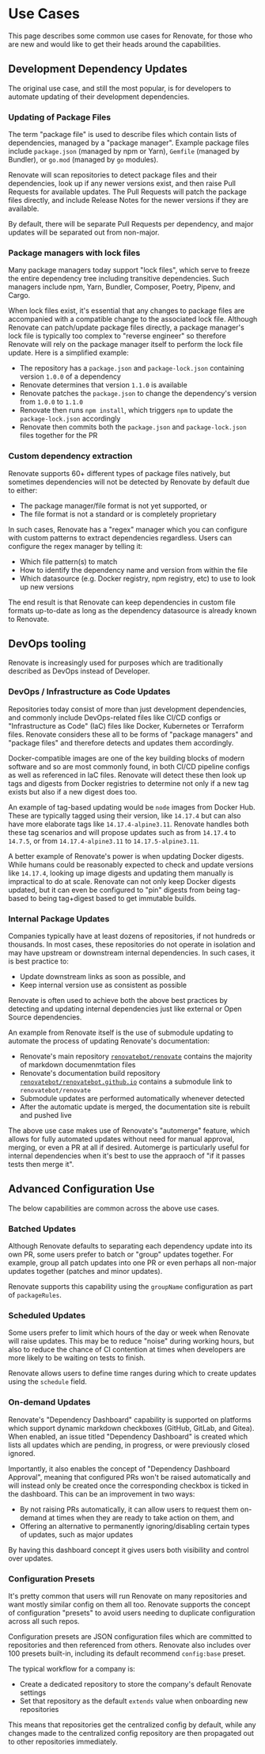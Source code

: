 # Use Cases

This page describes some common use cases for Renovate, for those who are new and would like to get their heads around the capabilities.

## Development Dependency Updates

The original use case, and still the most popular, is for developers to automate updating of their development dependencies.

### Updating of Package Files

The term "package file" is used to describe files which contain lists of dependencies, managed by a "package manager".
Example package files include `package.json` (managed by npm or Yarn), `Gemfile` (managed by Bundler), or `go.mod` (managed by `go` modules).

Renovate will scan repositories to detect package files and their dependencies, look up if any newer versions exist, and then raise Pull Requests for available updates.
The Pull Requests will patch the package files directly, and include Release Notes for the newer versions if they are available.

By default, there will be separate Pull Requests per dependency, and major updates will be separated out from non-major.

### Package managers with lock files

Many package managers today support "lock files", which serve to freeze the entire dependency tree including transitive dependencies.
Such managers include npm, Yarn, Bundler, Composer, Poetry, Pipenv, and Cargo.

When lock files exist, it's essential that any changes to package files are accompanied with a compatible change to the associated lock file.
Although Renovate can patch/update package files directly, a package manager's lock file is typically too complex to "reverse engineer" so therefore Renovate will rely on the package manager itself to perform the lock file update.
Here is a simplified example:

- The repository has a `package.json` and `package-lock.json` containing version `1.0.0` of a dependency
- Renovate determines that version `1.1.0` is available
- Renovate patches the `package.json` to change the dependency's version from `1.0.0` to `1.1.0`
- Renovate then runs `npm install`, which triggers `npm` to update the `package-lock.json` accordingly
- Renovate then commits both the `package.json` and `package-lock.json` files together for the PR

### Custom dependency extraction

Renovate supports 60+ different types of package files natively, but sometimes dependencies will not be detected by Renovate by default due to either:

- The package manager/file format is not yet supported, or
- The file format is not a standard or is completely proprietary

In such cases, Renovate has a "regex" manager which you can configure with custom patterns to extract dependencies regardless.
Users can configure the regex manager by telling it:

- Which file pattern(s) to match
- How to identify the dependency name and version from within the file
- Which datasource (e.g. Docker registry, npm registry, etc) to use to look up new versions

The end result is that Renovate can keep dependencies in custom file formats up-to-date as long as the dependency datasource is already known to Renovate.

## DevOps tooling

Renovate is increasingly used for purposes which are traditionally described as DevOps instead of Developer.

### DevOps / Infrastructure as Code Updates

Repositories today consist of more than just development dependencies, and commonly include DevOps-related files like CI/CD configs or "Infrastructure as Code" (IaC) files like Docker, Kubernetes or Terraform files.
Renovate considers these all to be forms of "package managers" and "package files" and therefore detects and updates them accordingly.

Docker-compatible images are one of the key building blocks of modern software and so are most commonly found, in both CI/CD pipeline configs as well as referenced in IaC files.
Renovate will detect these then look up tags and digests from Docker registries to determine not only if a new tag exists but also if a new digest does too.

An example of tag-based updating would be `node` images from Docker Hub.
These are typically tagged using their version, like `14.17.4` but can also have more elaborate tags like `14.17.4-alpine3.11`.
Renovate handles both these tag scenarios and will propose updates such as from `14.17.4` to `14.7.5`, or from `14.17.4-alpine3.11` to `14.17.5-alpine3.11`.

A better example of Renovate's power is when updating Docker digests.
While humans could be reasonably expected to check and update versions like `14.17.4`, looking up image digests and updating them manually is impractical to do at scale.
Renovate can not only keep Docker digests updated, but it can even be configured to "pin" digests from being tag-based to being tag+digest based to get immutable builds.

### Internal Package Updates

Companies typically have at least dozens of repositories, if not hundreds or thousands.
In most cases, these repositories do not operate in isolation and may have upstream or downstream internal dependencies.
In such cases, it is best practice to:

- Update downstream links as soon as possible, and
- Keep internal version use as consistent as possible

Renovate is often used to achieve both the above best practices by detecting and updating internal dependencies just like external or Open Source dependencies.

An example from Renovate itself is the use of submodule updating to automate the process of updating Renovate's documentation:

- Renovate's main repository [`renovatebot/renovate`](https://github.com/renovatebot/renovate) contains the majority of markdown documenmtation files
- Renovate's documentation build repository [`renovatebot/renovatebot.github.io`](https://github.com/renovatebot/renovatebot.github.io) contains a submodule link to `renovatebot/renovate`
- Submodule updates are performed automatically whenever detected
- After the automatic update is merged, the documentation site is rebuilt and pushed live

The above use case makes use of Renovate's "automerge" feature, which allows for fully automated updates without need for manual approval, merging, or even a PR at all if desired.
Automerge is particularly useful for internal dependencies when it's best to use the appraoch of "if it passes tests then merge it".

## Advanced Configuration Use

The below capabilities are common across the above use cases.

### Batched Updates

Although Renovate defaults to separating each dependency update into its own PR, some users prefer to batch or "group" updates together.
For example, group all patch updates into one PR or even perhaps all non-major updates together (patches and minor updates).

Renovate supports this capability using the `groupName` configuration as part of `packageRules`.

### Scheduled Updates

Some users prefer to limit which hours of the day or week when Renovate will raise updates.
This may be to reduce "noise" during working hours, but also to reduce the chance of CI contention at times when developers are more likely to be waiting on tests to finish.

Renovate allows users to define time ranges during which to create updates using the `schedule` field.

### On-demand Updates

Renovate's "Dependency Dashboard" capability is supported on platforms which support dynamic markdown checkboxes (GitHub, GitLab, and Gitea).
When enabled, an issue titled "Dependency Dashboard" is created which lists all updates which are pending, in progress, or were previously closed ignored.

Importantly, it also enables the concept of "Dependency Dashboard Approval", meaning that configured PRs won't be raised automatically and will instead only be created once the corresponding checkbox is ticked in the dashboard.
This can be an improvement in two ways:

- By not raising PRs automatically, it can allow users to request them on-demand at times when they are ready to take action on them, and
- Offering an alternative to permanently ignoring/disabling certain types of updates, such as major updates

By having this dashboard concept it gives users both visibility and control over updates.

### Configuration Presets

It's pretty common that users will run Renovate on many repositories and want mostly similar config on them all too.
Renovate supports the concept of configuration "presets" to avoid users needing to duplicate configuration across all such repos.

Configuration presets are JSON configuration files which are committed to repositories and then referenced from others.
Renovate also includes over 100 presets built-in, including its default recommend `config:base` preset.

The typical workflow for a company is:

- Create a dedicated repository to store the company's default Renovate settings
- Set that repository as the default `extends` value when onboarding new repositories

This means that repositories get the centralized config by default, while any changes made to the centralized config repository are then propagated out to other repositories immediately.
